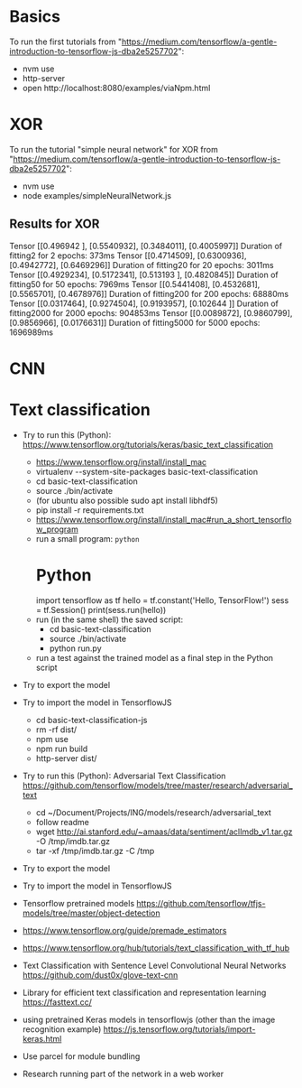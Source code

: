 # Basics

To run the first tutorials from "https://medium.com/tensorflow/a-gentle-introduction-to-tensorflow-js-dba2e5257702":

* nvm use
* http-server
* open http://localhost:8080/examples/viaNpm.html

# XOR

To run the tutorial "simple neural network" for XOR from "https://medium.com/tensorflow/a-gentle-introduction-to-tensorflow-js-dba2e5257702":

* nvm use
* node examples/simpleNeuralNetwork.js

## Results for XOR

Tensor
    [[0.496942 ],
     [0.5540932],
     [0.3484011],
     [0.4005997]]
Duration of fitting2 for 2 epochs: 373ms
Tensor
    [[0.4714509],
     [0.6300936],
     [0.4942772],
     [0.6469296]]
Duration of fitting20 for 20 epochs: 3011ms
Tensor
    [[0.4929234],
     [0.5172341],
     [0.513193 ],
     [0.4820845]]
Duration of fitting50 for 50 epochs: 7969ms
Tensor
    [[0.5441408],
     [0.4532681],
     [0.5565701],
     [0.4678976]]
Duration of fitting200 for 200 epochs: 68880ms
Tensor
    [[0.0317464],
     [0.9274504],
     [0.9193957],
     [0.102644 ]]
Duration of fitting2000 for 2000 epochs: 904853ms
Tensor
    [[0.0089872],
     [0.9860799],
     [0.9856966],
     [0.0176631]]
Duration of fitting5000 for 5000 epochs: 1696989ms

# CNN


# Text classification

* Try to run this (Python): https://www.tensorflow.org/tutorials/keras/basic_text_classification
    * https://www.tensorflow.org/install/install_mac
    * virtualenv --system-site-packages basic-text-classification
    * cd basic-text-classification
    * source ./bin/activate
    * (for ubuntu also possible sudo apt install libhdf5)
    * pip install -r requirements.txt
    * https://www.tensorflow.org/install/install_mac#run_a_short_tensorflow_program
    * run a small program: `python`
        # Python
        import tensorflow as tf
        hello = tf.constant('Hello, TensorFlow!')
        sess = tf.Session()
        print(sess.run(hello))
    * run (in the same shell) the saved script:
        * cd basic-text-classification
        * source ./bin/activate
        * python run.py
    * run a test against the trained model as a final step in the Python script
* Try to export the model
* Try to import the model in TensorflowJS
    * cd basic-text-classification-js
    * rm -rf dist/
    * npm use
    * npm run build
    * http-server dist/


* Try to run this (Python): Adversarial Text Classification  https://github.com/tensorflow/models/tree/master/research/adversarial_text
    * cd ~/Document/Projects/ING/models/research/adversarial_text
    * follow readme
    * wget http://ai.stanford.edu/~amaas/data/sentiment/aclImdb_v1.tar.gz \
          -O /tmp/imdb.tar.gz
    * tar -xf /tmp/imdb.tar.gz -C /tmp
* Try to export the model
* Try to import the model in TensorflowJS

* Tensorflow pretrained models https://github.com/tensorflow/tfjs-models/tree/master/object-detection
* https://www.tensorflow.org/guide/premade_estimators
* https://www.tensorflow.org/hub/tutorials/text_classification_with_tf_hub
* Text Classification with Sentence Level Convolutional Neural Networks https://github.com/dust0x/glove-text-cnn
* Library for efficient text classification and representation learning https://fasttext.cc/
* using pretrained Keras models in tensorflowjs (other than the image recognition example) https://js.tensorflow.org/tutorials/import-keras.html
* Use parcel for module bundling
* Research running part of the network in a web worker


